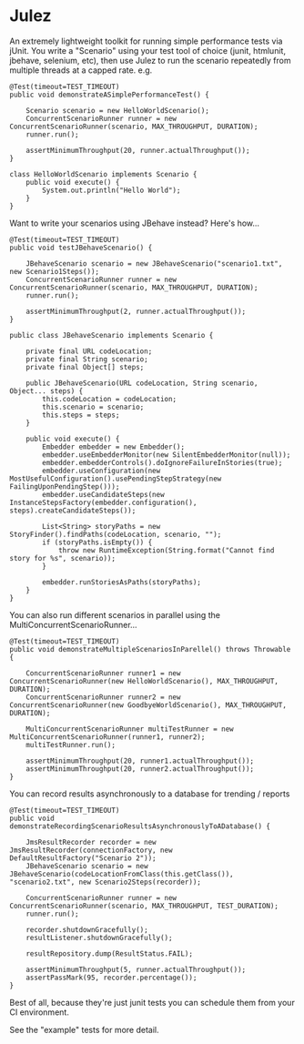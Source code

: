 # Julez

An extremely lightweight toolkit for running simple performance tests via jUnit.
You write a "Scenario" using your test tool of choice (junit, htmlunit, jbehave, selenium, etc), 
then use Julez to run the scenario repeatedly from multiple threads at a capped rate. e.g.

    @Test(timeout=TEST_TIMEOUT)
	public void demonstrateASimplePerformanceTest() {
	
		Scenario scenario = new HelloWorldScenario();
	    ConcurrentScenarioRunner runner = new ConcurrentScenarioRunner(scenario, MAX_THROUGHPUT, DURATION);
	    runner.run();
	    
	    assertMinimumThroughput(20, runner.actualThroughput());
	}
	
	class HelloWorldScenario implements Scenario {
	    public void execute() {
	        System.out.println("Hello World");
	    }
	}

Want to write your scenarios using JBehave instead? Here's how...

    @Test(timeout=TEST_TIMEOUT)
	public void testJBehaveScenario() {
	
        JBehaveScenario scenario = new JBehaveScenario("scenario1.txt", new Scenario1Steps());
	    ConcurrentScenarioRunner runner = new ConcurrentScenarioRunner(scenario, MAX_THROUGHPUT, DURATION);
	    runner.run();
	    
	    assertMinimumThroughput(2, runner.actualThroughput());
	}
	
	public class JBehaveScenario implements Scenario {
	
	    private final URL codeLocation;    
	    private final String scenario;
	    private final Object[] steps;
	
	    public JBehaveScenario(URL codeLocation, String scenario, Object... steps) {
	        this.codeLocation = codeLocation;
	        this.scenario = scenario;
	        this.steps = steps;
	    }
	
	    public void execute() {
	        Embedder embedder = new Embedder();
	        embedder.useEmbedderMonitor(new SilentEmbedderMonitor(null));
	        embedder.embedderControls().doIgnoreFailureInStories(true);
	        embedder.useConfiguration(new MostUsefulConfiguration().usePendingStepStrategy(new FailingUponPendingStep()));
	        embedder.useCandidateSteps(new InstanceStepsFactory(embedder.configuration(), steps).createCandidateSteps());
	
	        List<String> storyPaths = new StoryFinder().findPaths(codeLocation, scenario, "");
	        if (storyPaths.isEmpty()) {
	            throw new RuntimeException(String.format("Cannot find story for %s", scenario));
	        }
	        
	        embedder.runStoriesAsPaths(storyPaths);
	    }
	}	

You can also run different scenarios in parallel using the MultiConcurrentScenarioRunner... 

    @Test(timeout=TEST_TIMEOUT)
    public void demonstrateMultipleScenariosInParellel() throws Throwable {
	
	    ConcurrentScenarioRunner runner1 = new ConcurrentScenarioRunner(new HelloWorldScenario(), MAX_THROUGHPUT, DURATION);
	    ConcurrentScenarioRunner runner2 = new ConcurrentScenarioRunner(new GoodbyeWorldScenario(), MAX_THROUGHPUT, DURATION);
	
	    MultiConcurrentScenarioRunner multiTestRunner = new MultiConcurrentScenarioRunner(runner1, runner2);
	    multiTestRunner.run();
	
	    assertMinimumThroughput(20, runner1.actualThroughput());
	    assertMinimumThroughput(20, runner2.actualThroughput());	
	}
	
You can record results asynchronously to a database for trending / reports	

    @Test(timeout=TEST_TIMEOUT)    
    public void demonstrateRecordingScenarioResultsAsynchronouslyToADatabase() {
        
        JmsResultRecorder recorder = new JmsResultRecorder(connectionFactory, new DefaultResultFactory("Scenario 2"));
        JBehaveScenario scenario = new JBehaveScenario(codeLocationFromClass(this.getClass()), "scenario2.txt", new Scenario2Steps(recorder));
        
        ConcurrentScenarioRunner runner = new ConcurrentScenarioRunner(scenario, MAX_THROUGHPUT, TEST_DURATION);        
        runner.run();
        
        recorder.shutdownGracefully();        
        resultListener.shutdownGracefully();
        
        resultRepository.dump(ResultStatus.FAIL);
                
        assertMinimumThroughput(5, runner.actualThroughput());
        assertPassMark(95, recorder.percentage()); 
    }

Best of all, because they're just junit tests you can schedule them from your CI environment.

See the "example" tests for more detail.
